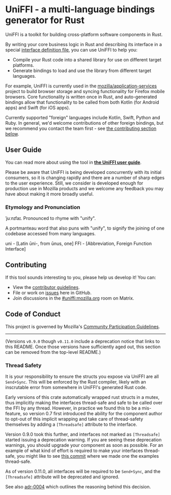 # UniFFI - a multi-language bindings generator for Rust

UniFFI is a toolkit for building cross-platform software components in Rust.

By writing your core business logic in Rust and describing its interface in a special
[interface definition file](https://mozilla.github.io/uniffi-rs/udl_file_spec.html),
you can use UniFFI to help you:

* Compile your Rust code into a shared library for use on different target platforms.
* Generate bindings to load and use the library from different target languages.

For example, UniFFI is currently used in the [mozilla/application-services](https://github.com/mozilla/application-services)
project to build browser storage and syncing functionality for Firefox mobile browsers. Core functionality is
written once in Rust, and auto-generated bindings allow that functionality to be called from both Kotlin (for Android apps)
and Swift (for iOS apps).

Currently supported "foreign" languages include Kotlin, Swift, Python and Ruby.
In general, we'd welcome contributions of other foreign bindings, but we recommend you contact the team first -
see [the contributing section below](#contributing).

## User Guide

You can read more about using the tool in [**the UniFFI user guide**](https://mozilla.github.io/uniffi-rs/).

Please be aware that UniFFI is being developed concurrently with its initial consumers, so it is changing rapidly and there
are a number of sharp edges to the user experience. Still, we consider is developed enough for production use in Mozilla
products and we welcome any feedback you may have about making it more broadly useful.

### Etymology and Pronunciation

ˈjuːnɪfaɪ. Pronounced to rhyme with "unify".

A portmanteau word that also puns with "unify", to signify the joining of one codebase accessed from many languages.

uni - [Latin ūni-, from ūnus, one]
FFI - [Abbreviation, Foreign Function Interface]

## Contributing

If this tool sounds interesting to you, please help us develop it! You can:

* View the [contributor guidelines](./docs/contributing.md).
* File or work on [issues](https://github.com/mozilla/uniffi-rs/issues) here in GitHub.
* Join discussions in the [#uniffi:mozilla.org](https://matrix.to/#/#uniffi:mozilla.org)
  room on Matrix.

## Code of Conduct

This project is governed by Mozilla's [Community Participation Guidelines](./CODE_OF_CONDUCT.md).

---

(Versions `v0.9.0` though `v0.11.0` include a deprecation notice that links to this README. Once those versions have
sufficiently aged out, this section can be removed from the top-level README.)

### Thread Safety

It is your responsibility to ensure the structs you expose via UniFFI are
all `Send+Sync`. This will be enforced by the Rust compiler, likely with an
inscrutable error from somewhere in UniFFI's generated Rust code.

Early versions of this crate automatically wrapped rust structs in a mutex,
thus implicitly making the interfaces thread-safe and safe to be called
over the FFI by any thread. However, in practice we found this to be a
mis-feature, so version 0.7 first introduced the ability for the component
author to opt-out of this implicit wrapping and take care of thread-safety
themselves by adding a `[Threadsafe]` attribute to the interface.

Version 0.9.0 took this further, and interfaces not marked as `[Threadsafe]` 
started issuing a deprecation warning. If you are seeing these deprecation warnings,
you should upgrade your component as soon as possible. For an example of what kind of
effort is required to make your interfaces thread-safe, you might like to see
[this commit](https://github.com/mozilla/uniffi-rs/commit/454dfff6aa560dffad980a9258853108a44d5985)
where we made one the examples thread-safe.

As of version 0.11.0, all interfaces will be required to be  `Send+Sync`, and the
`[Threadsafe]` attribute will be deprecated and ignored.

See also [adr-0004](https://github.com/mozilla/uniffi-rs/blob/main/docs/adr/0004-only-threadsafe-interfaces.md)
which outlines the reasoning behind this decision.